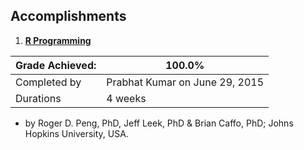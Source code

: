 ## Accomplishments
1. [**R Programming**](https://www.coursera.org/account/accomplishments/certificate/RZX336WBS7)

| Grade Achieved: | 100.0% |
| --------------- | ------ |
| Completed by    | Prabhat Kumar on June 29, 2015 |
| Durations       | 4 weeks |
- by Roger D. Peng, PhD, Jeff Leek, PhD & Brian Caffo, PhD; Johns Hopkins University, USA.
